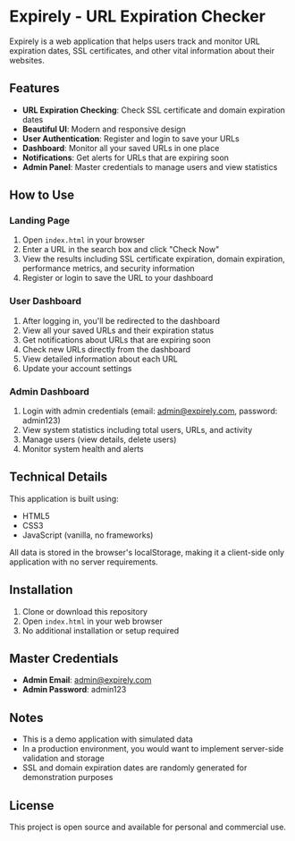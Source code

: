 # Expirely - URL Expiration Checker

Expirely is a web application that helps users track and monitor URL expiration dates, SSL certificates, and other vital information about their websites.

## Features

- **URL Expiration Checking**: Check SSL certificate and domain expiration dates
- **Beautiful UI**: Modern and responsive design
- **User Authentication**: Register and login to save your URLs
- **Dashboard**: Monitor all your saved URLs in one place
- **Notifications**: Get alerts for URLs that are expiring soon
- **Admin Panel**: Master credentials to manage users and view statistics

## How to Use

### Landing Page

1. Open `index.html` in your browser
2. Enter a URL in the search box and click "Check Now"
3. View the results including SSL certificate expiration, domain expiration, performance metrics, and security information
4. Register or login to save the URL to your dashboard

### User Dashboard

1. After logging in, you'll be redirected to the dashboard
2. View all your saved URLs and their expiration status
3. Get notifications about URLs that are expiring soon
4. Check new URLs directly from the dashboard
5. View detailed information about each URL
6. Update your account settings

### Admin Dashboard

1. Login with admin credentials (email: admin@expirely.com, password: admin123)
2. View system statistics including total users, URLs, and activity
3. Manage users (view details, delete users)
4. Monitor system health and alerts

## Technical Details

This application is built using:
- HTML5
- CSS3
- JavaScript (vanilla, no frameworks)

All data is stored in the browser's localStorage, making it a client-side only application with no server requirements.

## Installation

1. Clone or download this repository
2. Open `index.html` in your web browser
3. No additional installation or setup required

## Master Credentials

- **Admin Email**: admin@expirely.com
- **Admin Password**: admin123

## Notes

- This is a demo application with simulated data
- In a production environment, you would want to implement server-side validation and storage
- SSL and domain expiration dates are randomly generated for demonstration purposes

## License

This project is open source and available for personal and commercial use.
